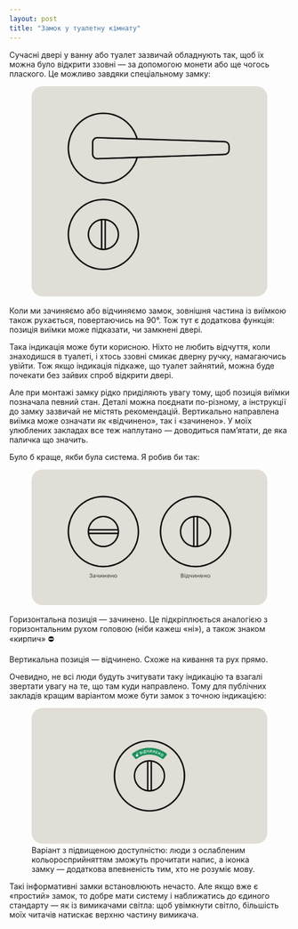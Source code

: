 ```yaml
---
layout: post
title: "Замок у туалетну кімнату"
---
```


Сучасні двері у ванну або туалет зазвичай обладнують так, щоб їх можна було відкрити ззовні — за допомогою монети або ще чогось плаского. Це можливо завдяки спеціальному замку:

<figure>
  <img src="/i/blog/wc-door-locks/doors@2x.png" style="border-radius: 20px;" alt="Сантехнічниий замок">
</figure>

Коли ми зачиняємо або відчиняємо замок, зовнішня частина із виїмкою також рухається, повертаючись на 90°. Тож тут є додаткова функція: позиція виїмки може підказати, чи замкнені двері.

<!-- more -->

Така індикація може бути корисною. Ніхто не любить відчуття, коли знаходишся в туалеті, і хтось ззовні смикає дверну ручку, намагаючись увійти. Тож якщо індикація підкаже, що туалет зайнятий, можна буде почекати без зайвих спроб відкрити двері.

Але при монтажі замку рідко приділяють увагу тому, щоб позиція виїмки позначала певний стан. Деталі можна поєднати по-різному, а інструкції до замку зазвичай не містять рекомендацій. Вертикально направлена виїмка може означати як «відчинено», так і «зачинено». У моїх улюблених закладах все теж наплутано — доводиться пам’ятати, де яка паличка що значить.

Було б краще, якби була система. Я робив би так:

<figure>
  <img src="/i/blog/wc-door-locks/statuses@2x.png" style="border-radius: 20px;" alt="">
</figure>

Горизонтальна позиція — зачинено. Це підкріплюється аналогією з горизонтальним рухом головою (ніби кажеш «ні»), а також знаком «кирпич» ⛔️

Вертикальна позиція — відчинено. Схоже на кивання та рух прямо.

<!-- Це як із вимикачами світла: роблять по-різному, але більшість людей в нашій країні звикла натискати верхню частину вимикача, щоб увімкнути світло. -->

Очевидно, не всі люди будуть зчитувати таку індикацію та взагалі звертати увагу на те, що там куди направлено. Тому для публічних закладів кращим варіантом може бути замок з точною індикацією:

<!-- Написи відчинено/зачинено, іконки, колір, спрацювали би більш однозначно. Але мені подобається мати систему і наближатись до логічного стандарту. Це як із вимикачами світла: роблять по-різному, але більшість людей в нашій країні звикла натискати верхню частину вимикача, щоб увімкнути світло. -->

<figure>
  <!-- <img src="/i/blog/wc-door-locks/in-use.webp" alt=""> -->
  <img src="/i/blog/wc-door-locks/in-use@2x.png" style="border-radius: 20px;" alt="">
  <figcaption>Варіант з підвищеною доступністю: люди з ослабленим кольоросприйняттям зможуть прочитати напис, а іконка замку — додаткова впевненість тим, хто не розуміє мову.</figcaption>
</figure>

Такі інформативні замки встановлюють нечасто. Але якщо вже є «простий» замок, то добре мати систему і наближатись до єдиного стандарту — як із вимикачами світла: щоб увімкнути світло, більшість моїх читачів натискає верхню частину вимикача.

<!--Допомагати людям зрозуміти, у якому стані знаходиться система — [дуже важливо](https://www.nngroup.com/articles/visibility-system-status/).-->

<!-- Додаткове читання? -->


